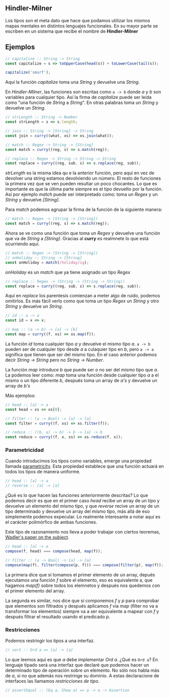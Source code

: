 ## Hindler-Milner

Los tipos son el meta dato que hace que podamos utilizar los mismos mapas mentales en distintos lenguajes funcionales. En su mayor parte se escriben en un sistema que recibe el nombre de **Hindler-Milner**

## Ejemplos

```javascript
// capitalize :: String -> String
const capitalize = s => toUpperCase(head(s)) + toLowerCase(tail(s));

capitalize('smurf');
```

Aquí la función _capitalize_ toma una _String_ y devuelve una _String_.

En _Hindler-Milner_, las funciones son escritas como `a -> b` donde _a_ y _b_ son variables para cualquier tipo. Así la firma de _capitalize_ puede ser leida como "una función de _String_ a _String_". En otras palabras toma un _String_ y devuelve un _String_.

```javascript
// strLength :: String -> Number
const strLength = s => s.length;

// join :: String -> [String] -> String
const join = curry((what, xs) => xs.join(what));

// match :: Regex -> String -> [String]
const match = curry((reg, s) => s.match(reg));

// replace :: Regex -> String -> String -> String
const replace = curry((reg, sub, s) => s.replace(reg, sub));
```

_strLength_ es la misma idea qu e la anterior función, pero aquí en vez de devolver una string estamos devolviendo un número. El resto de funciones la primera vez que se ven pueden resultar un poco chocantes. Lo que es importante es que la última parte siempre es el tipo devuelto por la función. Así por ejemplo _match_ puede ser interpretado como: toma un _Regex_ y un _String_ y devuelve _[String]_.

Para _match_ podemos agrupar la firma de la función de la siguiente manera:

```javascript
// match :: Regex -> (String -> [String])
const match = curry((reg, s) => s.match(reg));
```

Ahora se ve como una función que toma un _Regex_ y devuelve una función que va de _String_ a _[String]_. Gracias al **curry** es realmnete lo que está ocurriendo aquí.


```javascript
// match :: Regex -> (String -> [String])
// onHoliday :: String -> [String]
const onHoliday = match(/holiday/ig);
```

_onHoliday_ es un _match_ que ya tiene asignado un tipo _Regex_

```javascript
// replace :: Regex -> (String -> (String -> String))
const replace = curry((reg, sub, s) => s.replace(reg, sub));
```

Aquí en _replace_ los parentesis comienzan a meter algo de ruido, podemos omitirlos. Es más fácil verlo como que toma un tipo _Regex_ un _String_ y otro _String_ y devuelve un _String_.

```javascript
// id :: a -> a
const id = x => x;

// map :: (a -> b) -> [a] -> [b]
const map = curry((f, xs) => xs.map(f));
```

La función _id_ toma cualquier tipo _a_ y devuelve el mismo tipo _a_. `a -> b` pueden ser de cualquier tipo desde _a_ a culaquier tipo en _b_, pero `a -> a` significa que tienen que ser del mismo tipo. En el caso anterior podemos decir _String -> String_ pero no _String -> Number_.

La función _map_ introduce _b_ que puede ser o no ser del mismo tipo que _a_. La podemos leer como: _map_ toma una función desde cualquier tipo _a_ a el mismo o un tipo diferente _b_, después toma un array de _a's_ y devuelve un array de _b's_


Más ejemplos:


```javascript
// head :: [a] -> a
const head = xs => xs[0];

// filter :: (a -> Bool) -> [a] -> [a]
const filter = curry((f, xs) => xs.filter(f));

// reduce :: ((b, a) -> b) -> b -> [a] -> b
const reduce = curry((f, x, xs) => xs.reduce(f, x));
```

### Parametricidad

Cuando introducimos los tipos como variables, emerge una propiedad llamada [parametricity](https://en.wikipedia.org/wiki/Parametricity). Esta propiedad establece que una función actuará en todos los tipos de manera uniforme.

```javascript
// head :: [a] -> a
// reverse :: [a] -> [a]
```

¿Qué es lo que hacen las funciones anteriormente descritas? Lo que podemos decir es que en el primer caso _head_ recibe un array de un tipo y devuelve un elemento del mismo tipo, y que _reverse_ recive un array de un tipo determinado y devuelve un array del mismo tipo, más allá de eso simplemente podemos expecular. Lo realmente interesante a notar aquí es el carácter polimórfico de ambas funciones.

Este tipo de razonamiento nos lleva a poder trabajar con ciertos teoremas, [Wadler's paper on the subject](https://ttic.uchicago.edu/~dreyer/course/papers/wadler.pdf).

```javascript
// head :: [a] -> a
compose(f, head) === compose(head, map(f));

// filter :: (a -> Bool) -> [a] -> [a]
compose(map(f), filter(compose(p, f))) === compose(filter(p), map(f));
```

La primera dice que si tomamos el primer elemento de un array, depués ejecutamos una función _f_ sobre el elemento, eso es equivalente a, que hagamos _map(f)_ sobre todos los elemnetos y después nos quedemos con el primer elemento del array.

La segunda es similar, nos dice que si componemos _f_ y _p_ para comprobar que elementos son filtrados y después aplicamos _f_ via _map_ (filter no va a transformar los elementos) siempre va a ser equivalente a mapear con _f_ y después filtrar el resultado usando el predicado _p_.

### Restricciones

Podemos restringir los tipos a una interfaz.

```javascript
// sort :: Ord a => [a] -> [a]
```

Lo que leemos aquí es que _a_ debe implementar _Ord a_. ¿Qué es `Ord a`? En lenguaje tipado será una interfaz que declaré que podemos hacer un determinado tipo de operación sobre un elemento. No sólo nos habla más de _a_, si no que además nos restringe su dominio. A estas declaracione de interfaces las llamamos _restricciones de tipo_.

```javascript
// assertEqual :: (Eq a, Show a) => a -> a -> Assertion
```
